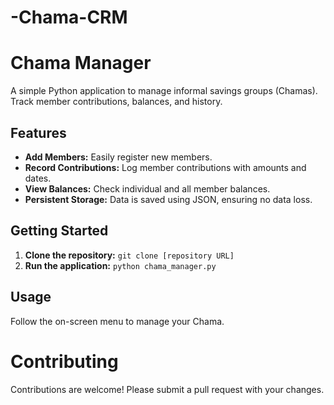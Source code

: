 # -Chama-CRM
# Chama Manager

A simple Python application to manage informal savings groups (Chamas). Track member contributions, balances, and history.

## Features

* **Add Members:** Easily register new members.
* **Record Contributions:** Log member contributions with amounts and dates.
* **View Balances:** Check individual and all member balances.
* **Persistent Storage:** Data is saved using JSON, ensuring no data loss.

## Getting Started

1.  **Clone the repository:** `git clone [repository URL]`
2.  **Run the application:** `python chama_manager.py`

## Usage

Follow the on-screen menu to manage your Chama.

# Contributing

Contributions are welcome! Please submit a pull request with your changes.


